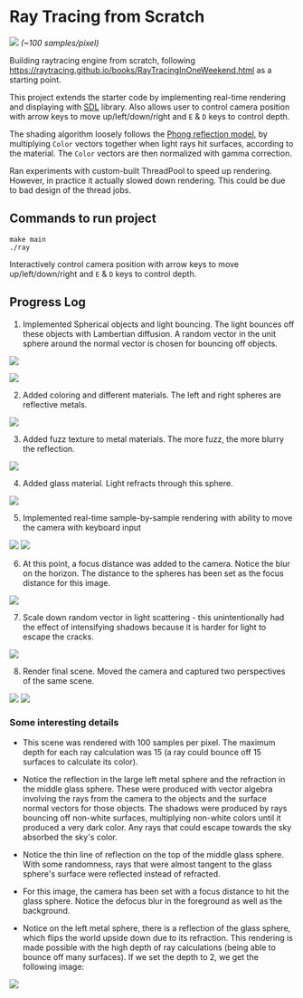 # Ray Tracing from Scratch

![](./png/img11.png)
*(~100 samples/pixel)*

Building raytracing engine from scratch, following https://raytracing.github.io/books/RayTracingInOneWeekend.html as a starting point.

This project extends the starter code by implementing real-time rendering and displaying with [SDL](https://www.libsdl.org/) library. Also allows user to control camera position with arrow keys to move up/left/down/right and `E` & `D` keys to control depth.

The shading algorithm loosely follows the [Phong reflection model](https://en.wikipedia.org/wiki/Phong_reflection_model), by multiplying `Color` vectors together when light rays hit surfaces, according to the material. The `Color` vectors are then normalized with gamma correction.


Ran experiments with custom-built ThreadPool to speed up rendering. However, in practice it actually slowed down rendering. This could be due to bad design of the thread jobs.

## Commands to run project

```
make main
./ray
```
Interactively control camera position with arrow keys to move up/left/down/right and `E` & `D` keys to control depth.

## Progress Log

1. Implemented Spherical objects and light bouncing. The light bounces off these objects with Lambertian diffusion. A random vector in the unit sphere around the normal vector is chosen for bouncing off objects.

![](./png/img.png)

![](./png/img2.png)

2. Added coloring and different materials. The left and right spheres are reflective metals.

![](./png/img3.png)

3. Added fuzz texture to metal materials. The more fuzz, the more blurry the reflection.

![](./png/img4.png)

4. Added glass material. Light refracts through this sphere.

![](./png/img5.png)

5. Implemented real-time sample-by-sample rendering with ability to move the camera with keyboard input

![](./png/img6.png)
![](./png/img7.png)

6. At this point, a focus distance was added to the camera. Notice the blur on the horizon. The distance to the spheres has been set as the focus distance for this image.

![](./png/img8.png)

7. Scale down random vector in light scattering - this unintentionally had the effect of intensifying shadows because it is harder for light to escape the cracks.

![](./png/img9.png)

8. Render final scene. Moved the camera and captured two perspectives of the same scene. 

![](./png/img10.png)
![](./png/img11.png)

### Some interesting details

* This scene was rendered with 100 samples per pixel. The maximum depth for each ray calculation was 15 (a ray could bounce off 15 surfaces to calculate its color). 

* Notice the reflection in the large left metal sphere and the refraction in the middle glass sphere. These were produced with vector algebra involving the rays from the camera to the objects and the surface normal vectors for those objects. The shadows were produced by rays bouncing off non-white surfaces, multiplying non-white colors until it produced a very dark color. Any rays that could escape towards the sky absorbed the sky's color.

* Notice the thin line of reflection on the top of the middle glass sphere. With some randomness, rays that were almost tangent to the glass sphere's surface were reflected instead of refracted.

* For this image, the camera has been set with a focus distance to hit the glass sphere. Notice the defocus blur in the foreground as well as the background.

* Notice on the left metal sphere, there is a reflection of the glass sphere, which flips the world upside down due to its refraction. This rendering is made possible with the high depth of ray calculations (being able to bounce off many surfaces). If we set the depth to 2, we get the following image:

![](./png/img12.png)


